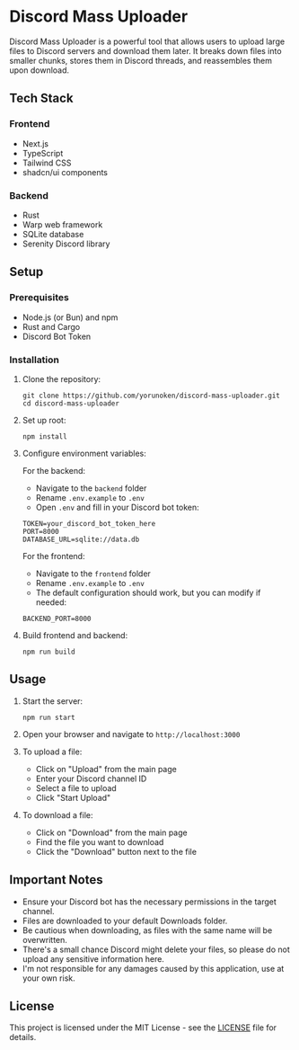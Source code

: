 # Discord Mass Uploader

Discord Mass Uploader is a powerful tool that allows users to upload large files to Discord servers and download them later. It breaks down files into smaller chunks, stores them in Discord threads, and reassembles them upon download.

## Tech Stack

### Frontend
- Next.js
- TypeScript
- Tailwind CSS
- shadcn/ui components

### Backend
- Rust
- Warp web framework
- SQLite database
- Serenity Discord library

## Setup

### Prerequisites
- Node.js (or Bun) and npm
- Rust and Cargo
- Discord Bot Token

### Installation

1. Clone the repository:
   ```
   git clone https://github.com/yorunoken/discord-mass-uploader.git
   cd discord-mass-uploader
   ```

2. Set up root:
    ```
    npm install
    ```

3. Configure environment variables:

   For the backend:
   - Navigate to the `backend` folder
   - Rename `.env.example` to `.env`
   - Open `.env` and fill in your Discord bot token:
   ```
   TOKEN=your_discord_bot_token_here
   PORT=8000
   DATABASE_URL=sqlite://data.db
   ```

   For the frontend:
   - Navigate to the `frontend` folder
   - Rename `.env.example` to `.env`
   - The default configuration should work, but you can modify if needed:
   ```
   BACKEND_PORT=8000
    ```

4. Build frontend and backend:
    ```
    npm run build
    ```

## Usage

1. Start the server:
   ```
   npm run start
   ```

3. Open your browser and navigate to `http://localhost:3000`

4. To upload a file:
   - Click on "Upload" from the main page
   - Enter your Discord channel ID
   - Select a file to upload
   - Click "Start Upload"

5. To download a file:
   - Click on "Download" from the main page
   - Find the file you want to download
   - Click the "Download" button next to the file

## Important Notes

- Ensure your Discord bot has the necessary permissions in the target channel.
- Files are downloaded to your default Downloads folder.
- Be cautious when downloading, as files with the same name will be overwritten.
- There's a small chance Discord might delete your files, so please do not upload any sensitive information here.
- I'm not responsible for any damages caused by this application, use at your own risk.

## License

This project is licensed under the MIT License - see the [LICENSE](LICENSE) file for details.
